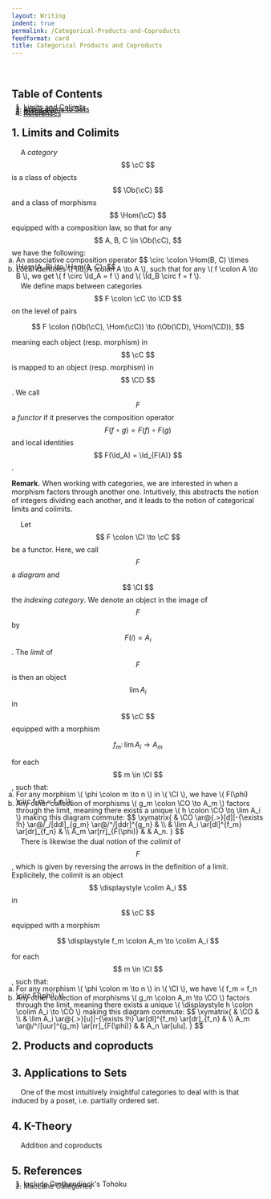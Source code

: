 ```yaml
---
layout: Writing
indent: true
permalink: /Categorical-Products-and-Coproducts
feedformat: card
title: Categorical Products and Coproducts
---
```

<style>
    ol.list-style {
        margin-top: -15px;
        margin-bottom: 10px;
        margin-left: -15px;
    }
    
    li {
        line-height: 1em;
        padding-top: -10px; 
        padding-bottom: -10px;
        margin-top: -10px;
        margin-bottom: -10px;
    }
}
</style>
$$ \newcommand{\cC}{\mathcal{C}} \newcommand{\CD}{\mathcal{D}} \newcommand{\CI}{\mathcal{I}} \newcommand{\CO}{\mathcal{O}} \DeclareMathOperator{\colim}{colim} \DeclareMathOperator{\Ob}{Ob} \DeclareMathOperator{\Hom}{Hom} \DeclareMathOperator{\Id}{Id} $$
<br>
## Table of Contents
1. [Limits and Colimits](#1-limits-and-colimits)
2. [Applications to Sets](#2-applications-to-sets)
3. [K-Theory](#3-k-theory)
4. [References](#4-references)

## 1. Limits and Colimits

&emsp; A *category* $$ \cC $$ is a class of objects $$ \Ob(\cC) $$ and a class of morphisms $$ \Hom(\cC) $$ equipped with a composition law, so that for any $$ A, B, C \in \Ob(\cC), $$ we have the following: 
<ol type="a" class="list-style">
  <li>An associative composition operator $$ \circ \colon \Hom(B, C) \times \Hom(A, B) \to \Hom(A, C); $$</li>
  <li>Local identities \( \Id_A \colon A \to A \), such that for any \( f \colon A \to B \), we get \( f \circ \Id_A = f \) and \( \Id_B \circ f = f \).</li>
</ol> 

&emsp; We define maps between categories $$ F \colon \cC \to \CD $$ on the level of pairs 

$$ 
    F \colon (\Ob(\cC), \Hom(\cC)) \to (\Ob(\CD), \Hom(\CD)),
$$

meaning each object (resp. morphism) in $$ \cC $$ is mapped to an object (resp. morphism) in $$ \CD $$. We call $$ F $$ a *functor* if it preserves the composition operator $$ F(f \circ g) = F(f) \circ F(g) $$ and local identities $$ F(\Id_A) = \Id_{F(A)} $$.

**Remark.** When working with categories, we are interested in when a morphism factors through another one. Intuitively, this abstracts the notion of integers dividing each another, and it leads to the notion of categorical limits and colimits. 

&emsp; Let $$ F \colon \CI \to \cC $$ be a functor. Here, we call $$ F $$ a *diagram* and $$ \CI $$ the *indexing category*. We denote an object in the image of $$ F $$ by $$ F(i) = A_i $$. The *limit* of $$ F $$ is then an object $$ \lim A_i $$ in $$ \cC $$ equipped with a morphism

$$ 
f_m \colon \lim A_i \to A_m 
$$ 

for each $$ m \in \CI $$, such that:
<ol type="a" class="list-style">
    <li>For any morphism \( \phi \colon m \to n \) in \( \CI \), we have \( F(\phi) \circ f_m = f_n \);</li>
    <li>Any other collection of morphisms \( g_m \colon \CO \to A_m \) factors through the limit, meaning there exists a unique \( h \colon \CO \to \lim A_i \) making this diagram commute: 
        $$ 
        \xymatrix{ 
            & \CO \ar@{.>}[d]|-{\exists !h} \ar@/_/[ddl]_{g_m} \ar@/^/[ddr]^{g_n} & \\
            & \lim A_i \ar[dl]^{f_m} \ar[dr]_{f_n} & \\
            A_m \ar[rr]_{F(\phi)} & & A_n.
        } 
        $$</li>
</ol>

&emsp; There is likewise the dual notion of the *colimit* of $$ F $$, which is given by reversing the arrows in the definition of a limit. Explicitely, the colimit is an object $$ \displaystyle \colim A_i $$ in $$ \cC $$ equipped with a morphism

$$ 
\displaystyle f_m \colon A_m \to \colim A_i
$$ 

for each $$ m \in \CI $$, such that:
<ol type="a" class="list-style">
    <li>For any morphism \( \phi \colon m \to n \) in \( \CI \), we have \( f_m =  f_n \circ F(\phi); \)</li>
    <li>Any other collection of morphisms \( g_m \colon A_m \to \CO \) factors through the limit, meaning there exists a unique \( \displaystyle h \colon \colim A_i \to \CO \) making this diagram commute: 
        $$ 
        \xymatrix{ 
            & \CO & \\
            & \lim A_i \ar@{.>}[u]|-{\exists !h} \ar[dl]^{f_m} \ar[dr]_{f_n} & \\
            A_m \ar@/^/[uur]^{g_m} \ar[rr]_{F(\phi)} & & A_n \ar[ulu].
        } 
        $$</li>
</ol> 

## 2. Products and coproducts




## 3. Applications to Sets

&emsp; One of the most intuitively insightful categories to deal with is that induced by a poset, i.e. partially ordered set.


## 4. K-Theory

&emsp; Addition and coproducts


## 5. References

1. Include Grothendieck's Tohoku
2. MacLane Categories
